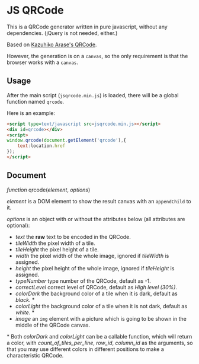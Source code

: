 JS QRCode
===

This is a QRCode generator written in pure javascript, without any dependencies. (jQuery is not needed, either.)

Based on [Kazuhiko Arase's QRCode](http://www.d-project.com/).

However, the generation is on a `canvas`, so the only requirement is that the browser works with a `canvas`.

Usage
---
After the main script (`jsqrcode.min.js`) is loaded, there will be a global function named `qrcode`.

Here is an example:

``` html
<script type=text/javascript src=jsqrcode.min.js></script>
<div id=qrcode></div>
<script>
window.qrcode(document.getElement('qrcode'),{
	text:location.href
});
</script>
```

Document
---
*function* qrcode(*element*, *options*)

*element* is a DOM element to show the result canvas with an `appendChild` to it.

*options* is an object with or without the attributes below (all attributes are optional):

* *text*	the **raw** text to be encoded in the QRCode.
* *tileWidth*	the pixel width of a tile.
* *tileHeight*	the pixel height of a tile.
* *width*	the pixel width of the whole image, ignored if *tileWidth* is assigned.
* *height*	the pixel height of the whole image, ignored if *tileHeight* is assigned.
* *typeNumber*	type number of the QRCode, default as -1.
* *correctLevel*	correct level of QRCode, default as *High level (30%)*.
* *colorDark*	the background color of a tile when it is dark, default as *black*. \*
* *colorLight*	the background color of a tile when it is not dark, default as *white*. \*
* *image*	an `img` element with a picture which is going to be shown in the middle of the QRCode canvas.

\* Both *colorDark* and *colorLight* can be a callable function, which will return a color, with *count_of_tiles_per_line*, *row_id*, *column_id* as the arguments, so that you may use different colors in different positions to make a characteristic QRCode.
